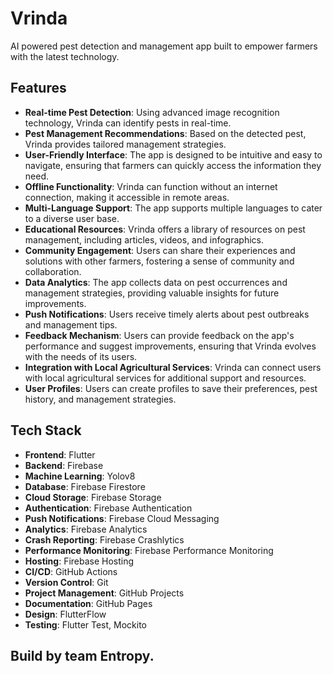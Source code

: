 # Vrinda 

AI powered pest detection and management app built to empower farmers with the latest technology.
## Features
- **Real-time Pest Detection**: Using advanced image recognition technology, Vrinda can identify pests in real-time.
- **Pest Management Recommendations**: Based on the detected pest, Vrinda provides tailored management strategies.
- **User-Friendly Interface**: The app is designed to be intuitive and easy to navigate, ensuring that farmers can quickly access the information they need.
- **Offline Functionality**: Vrinda can function without an internet connection, making it accessible in remote areas.
- **Multi-Language Support**: The app supports multiple languages to cater to a diverse user base.
- **Educational Resources**: Vrinda offers a library of resources on pest management, including articles, videos, and infographics.
- **Community Engagement**: Users can share their experiences and solutions with other farmers, fostering a sense of community and collaboration.
- **Data Analytics**: The app collects data on pest occurrences and management strategies, providing valuable insights for future improvements.
- **Push Notifications**: Users receive timely alerts about pest outbreaks and management tips.
- **Feedback Mechanism**: Users can provide feedback on the app's performance and suggest improvements, ensuring that Vrinda evolves with the needs of its users.
- **Integration with Local Agricultural Services**: Vrinda can connect users with local agricultural services for additional support and resources.
- **User Profiles**: Users can create profiles to save their preferences, pest history, and management strategies.

## Tech Stack
- **Frontend**: Flutter
- **Backend**: Firebase
- **Machine Learning**: Yolov8
- **Database**: Firebase Firestore
- **Cloud Storage**: Firebase Storage
- **Authentication**: Firebase Authentication
- **Push Notifications**: Firebase Cloud Messaging
- **Analytics**: Firebase Analytics
- **Crash Reporting**: Firebase Crashlytics
- **Performance Monitoring**: Firebase Performance Monitoring
- **Hosting**: Firebase Hosting
- **CI/CD**: GitHub Actions
- **Version Control**: Git
- **Project Management**: GitHub Projects
- **Documentation**: GitHub Pages
- **Design**: FlutterFlow
- **Testing**: Flutter Test, Mockito

## Build by team Entropy.